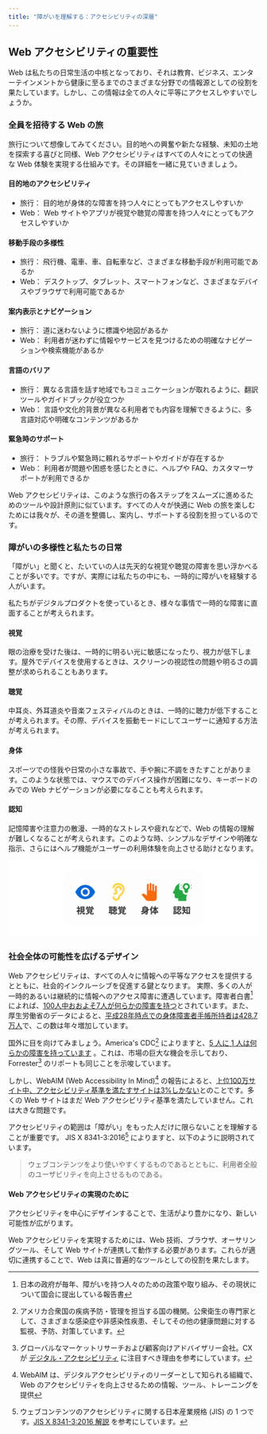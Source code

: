 ```yaml
---
title: "障がいを理解する：アクセシビリティの深層"
---
```

## Web アクセシビリティの重要性
Web は私たちの日常生活の中核となっており、それは教育、ビジネス、エンターテインメントから健康に至るまでのさまざまな分野での情報源としての役割を果たしています。しかし、この情報は全ての人々に平等にアクセスしやすいでしょうか。

### 全員を招待する Web の旅
旅行について想像してみてください。目的地への興奮や新たな経験、未知の土地を探索する喜びと同様、Web アクセシビリティはすべての人々にとっての快適な Web 体験を実現する仕組みです。その詳細を一緒に見ていきましょう。

#### 目的地のアクセシビリティ
- 旅行： 目的地が身体的な障害を持つ人々にとってもアクセスしやすいか
- Web： Web サイトやアプリが視覚や聴覚の障害を持つ人々にとってもアクセスしやすいか

#### 移動手段の多様性
- 旅行： 飛行機、電車、車、自転車など、さまざまな移動手段が利用可能であるか
- Web： デスクトップ、タブレット、スマートフォンなど、さまざまなデバイスやブラウザで利用可能であるか

#### 案内表示とナビゲーション
- 旅行： 道に迷わないように標識や地図があるか
- Web： 利用者が迷わずに情報やサービスを見つけるための明確なナビゲーションや検索機能があるか

#### 言語のバリア
- 旅行： 異なる言語を話す地域でもコミュニケーションが取れるように、翻訳ツールやガイドブックが役立つか
- Web： 言語や文化的背景が異なる利用者でも内容を理解できるように、多言語対応や明確なコンテンツがあるか

#### 緊急時のサポート
- 旅行： トラブルや緊急時に頼れるサポートやガイドが存在するか
- Web： 利用者が問題や困惑を感じたときに、ヘルプや FAQ、カスタマーサポートが利用できるか

Web アクセシビリティは、このような旅行の各ステップをスムーズに進めるためのツールや設計原則に似ています。すべての人々が快適に Web の旅を楽しむためには我々が、その道を整備し、案内し、サポートする役割を担っているのです。

### 障がいの多様性と私たちの日常
「障がい」と聞くと、たいていの人は先天的な視覚や聴覚の障害を思い浮かべることが多いです。ですが、実際には私たちの中にも、一時的に障がいを経験する人がいます。

私たちがデジタルプロダクトを使っているとき、様々な事情で一時的な障害に直面することが考えられます。

#### 視覚
眼の治療を受けた後は、一時的に明るい光に敏感になったり、視力が低下します。屋外でデバイスを使用するときは、スクリーンの視認性の問題や明るさの調整が求められることもあります。

#### 聴覚
中耳炎、外耳道炎や音楽フェスティバルのときは、一時的に聴力が低下することが考えられます。その際、デバイスを振動モードにしてユーザーに通知する方法が考えられます。

#### 身体
スポーツでの怪我や日常の小さな事故で、手や腕に不調をきたすことがあります。このような状態では、マウスでのデバイス操作が困難になり、キーボードのみでの Web ナビゲーションが必要になることも考えられます。

#### 認知
記憶障害や注意力の散漫、一時的なストレスや疲れなどで、Web の情報の理解が難しくなることが考えられます。このような時、シンプルなデザインや明確な指示、さらにはヘルプ機能がユーザーの利用体験を向上させる助けとなります。

![](/images/books/01.png)

### 社会全体の可能性を広げるデザイン
Web アクセシビリティは、すべての人々に情報への平等なアクセスを提供するとともに、社会的インクルーシブを促進する鍵となります。
実際、多くの人が一時的あるいは継続的に情報へのアクセス障害に遭遇しています。障害者白書[^1]によれば、[100人中おおよそ7人が何らかの障害を持つ](https://www8.cao.go.jp/shougai/whitepaper/r03hakusho/zenbun/siryo_02.html)とされています。また、厚生労働省のデータによると、[平成28年時点での身体障害者手帳所持者は428.7万人](https://www.mhlw.go.jp/toukei/list/seikatsu_chousa_b_h28.html)で、この数は年々増加しています。

国外に目を向けてみましょう。America's CDC[^2] によりますと、[5 人に 1 人は何らかの障害を持っています](https://www.cdc.gov/ncbddd/disabilityandhealth/infographic-disability-impacts-all.html) 。これは、市場の巨大な機会を示しており、Forrester[^3] のリポートも同じことを示唆しています。

しかし、WebAIM (Web Accessibility In Mind)[^4] の報告によると、[上位100万サイト中、アクセシビリティ基準を満たすサイトは3%しかない](https://webaim.org/projects/million/#wcag)とのことです。多くの Web サイトはまだ Web アクセシビリティ基準を満たしていません。これは大きな問題です。

アクセシビリティの範囲は「障がい」をもった人だけに限らないことを理解することが重要です。
JIS X 8341-3:2016[^5] によりますと、以下のように説明されています。
> ウェブコンテンツをより使いやすくするものであるとともに、利用者全般のユーザビリティを向上させるものである。

#### Web アクセシビリティの実現のために
アクセシビリティを中心にデザインすることで、生活がより豊かになり、新しい可能性が広がります。

Web アクセシビリティを実現するためには、Web 技術、ブラウザ、オーサリングツール、そして Web サイトが連携して動作する必要があります。これらが適切に連携することで、Web は真に普遍的なツールとしての役割を果たします。

[^1]: 日本の政府が毎年、障がいを持つ人々のための政策や取り組み、その現状について国会に提出している報告書
[^2]: アメリカ合衆国の疾病予防・管理を担当する国の機関。公衆衛生の専門家として、さまざまな感染症や非感染性疾患、そしてその他の健康問題に対する監視、予防、対策しています。
[^3]: グローバルなマーケットリサーチおよび顧客向けアドバイザリー会社。CX が [デジタル・アクセシビリティ](https://www.forrester.com/resources/customer-experience-design/digital-accessibility-basics/) に注目すべき理由を参考にしています。
[^4]: WebAIM は、デジタルアクセシビリティのリーダーとして知られる組織で、Web のアクセシビリティを向上させるための情報、ツール、トレーニングを提供
[^5]: ウェブコンテンツのアクセシビリティに関する日本産業規格 (JIS) の 1 つです。[JIS X 8341-3:2016 解説](https://waic.jp/docs/jis2016/understanding/201604/) を参考にしています。